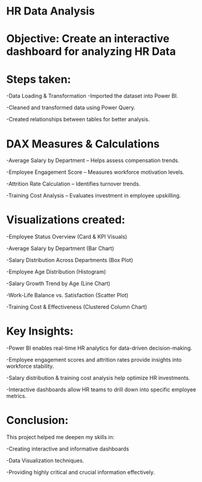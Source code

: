 # HR Data Analysis
# Objective: Create an interactive dashboard for analyzing HR Data

# Steps taken: 

-Data Loading & Transformation
-Imported the dataset into Power BI. 

-Cleaned and transformed data using Power Query. 

-Created relationships between tables for better analysis. 


 # DAX Measures & Calculations 

-Average Salary by Department – Helps assess compensation trends. 

-Employee Engagement Score – Measures workforce motivation levels. 

-Attrition Rate Calculation – Identifies turnover trends. 


-Training Cost Analysis – Evaluates investment in employee upskilling.


# Visualizations created: 

-Employee Status Overview (Card & KPI Visuals) 

-Average Salary by Department (Bar Chart) 

-Salary Distribution Across Departments (Box Plot) 

-Employee Age Distribution (Histogram) 

-Salary Growth Trend by Age (Line Chart) 

-Work-Life Balance vs. Satisfaction (Scatter Plot) 

-Training Cost & Effectiveness (Clustered Column Chart) 


# Key Insights: 

-Power BI enables real-time HR analytics for data-driven decision-making. 

-Employee engagement scores and attrition rates provide insights into workforce stability. 

-Salary distribution & training cost analysis help optimize HR investments. 

-Interactive dashboards allow HR teams to drill down into specific employee metrics. 


# Conclusion: 

This project helped me deepen my skills in: 

-Creating interactive and informative dashboards 

-Data Visualization techniques. 

-Providing highly critical and crucial information effectively. 
